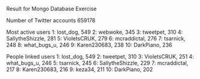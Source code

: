 Result for Mongo Database Exercise

Number of Twitter accounts
659178

Most active users
1: lost_dog, 549
2: webwoke, 345
3: tweetpet, 310
4: SallytheShizzle, 281
5: VioletsCRUK, 279
6: mcraddictal, 276
7: tsarnick, 248
8: what_bugs_u, 246
9: Karen230683, 238
10: DarkPiano, 236

People linked users
1: lost_dog, 549
2: tweetpet, 310
3: VioletsCRUK, 251
4: what_bugs_u, 246
5: tsarnick, 245
6: SallytheShizzle, 229
7: mcraddictal, 217
8: Karen230683, 216
9: keza34, 211
10: DarkPiano, 202
